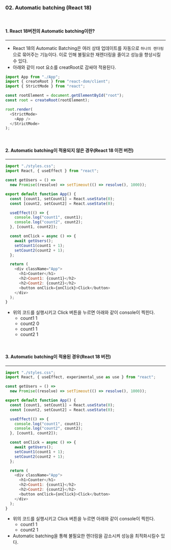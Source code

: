 ### 02. Automatic batching (React 18)

<br>

#### 1. React 18버전의 Automatic batching이란?

---

- React 18의 Automatic Batching은 여러 상태 업데이트를 자동으로 `하나의 렌더링`으로 묶어주는 기능이다. 이로 인해 불필요한 재렌더링을 줄이고 성능을 향상시킬 수 있다.
- 아래와 같이 root 요소를 creatRoot로 감싸야 적용된다.

```javascript
import App from "./App";
import { createRoot } from "react-dom/client";
import { StrictMode } from "react";

const rootElement = document.getElementById("root");
const root = createRoot(rootElement);

root.render(
  <StrictMode>
    <App />
  </StrictMode>
);
```

<br>

#### 2. Automatic batching이 적용되지 않은 경우(React 18 이전 버전)

---

```javascript
import "./styles.css";
import React, { useEffect } from "react";

const getUsers = () =>
  new Promise((resolve) => setTimeout(() => resolve(), 1000));

export default function App() {
  const [count1, setCount1] = React.useState(0);
  const [count2, setCount2] = React.useState(0);

  useEffect(() => {
    console.log("count1", count1);
    console.log("count2", count2);
  }, [count1, count2]);

  const onClick = async () => {
    await getUsers();
    setCount1(count1 + 1);
    setCount2(count2 + 1);
  };

  return (
    <div className="App">
      <h1>Counter</h1>
      <h2>Count1: {count1}</h2>
      <h2>Count2: {count2}</h2>
      <button onClick={onClick}>Click</button>
    </div>
  );
}
```

- 위의 코드를 실행시키고 Click 버튼을 누르면 아래와 같이 console이 찍힌다.
  - count1 1
  - count2 0
  - count1 1
  - count2 1

<br>

#### 3. Automatic batching이 적용된 경우(React 18 버전)

---

```javascript
import "./styles.css";
import React, { useEffect, experimental_use as use } from "react";

const getUsers = () =>
  new Promise((resolve) => setTimeout(() => resolve(), 1000));

export default function App() {
  const [count1, setCount1] = React.useState(0);
  const [count2, setCount2] = React.useState(0);

  useEffect(() => {
    console.log("count1", count1);
    console.log("count2", count2);
  }, [count1, count2]);

  const onClick = async () => {
    await getUsers();
    setCount1(count1 + 1);
    setCount2(count2 + 1);
  };

  return (
    <div className="App">
      <h1>Counter</h1>
      <h2>Count1: {count1}</h2>
      <h2>Count2: {count2}</h2>
      <button onClick={onClick}>Click</button>
    </div>
  );
}
```

- 위의 코드를 실행시키고 Click 버튼을 누르면 아래와 같이 console이 찍힌다.
  - count1 1
  - count2 1
- Automatic batching을 통해 불필요한 렌더링을 감소시켜 성능을 최적화시킬수 있다.

